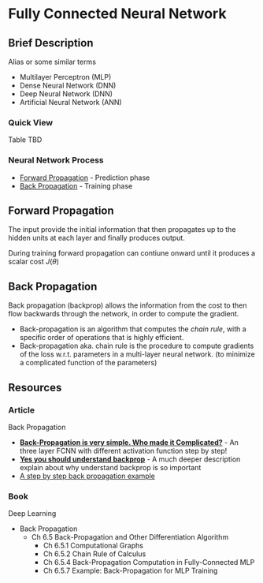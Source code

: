 # Fully Connected Neural Network

## Brief Description

Alias or some similar terms

* Multilayer Perceptron (MLP)
* Dense Neural Network (DNN)
* Deep Neural Network (DNN)
* Artificial Neural Network (ANN)

### Quick View

Table TBD

### Neural Network Process

* [Forward Propagation](#Forward-Propagation) - Prediction phase
* [Back Propagation](#Back-Propagation) - Training phase

## Forward Propagation

The input provide the initial information that then propagates up to the hidden units at each layer and finally produces output.

During training forward propagation can contiune onward until it produces a scalar cost $J(\theta)$

## Back Propagation

Back propagation (backprop) allows the information from the cost to then flow backwards through the network, in order to compute the gradient.

* Back-propagation is an algorithm that computes the *chain rule*, with a specific order of operations that is highly efficient.
* Back-propagation aka. chain rule is the procedure to compute gradients of the loss w.r.t. parameters in a multi-layer neural network. (to minimize a complicated function of the parameters)

## Resources

### Article

Back Propagation

* [**Back-Propagation is very simple. Who made it Complicated?**](https://medium.com/@14prakash/back-propagation-is-very-simple-who-made-it-complicated-97b794c97e5c) - An three layer FCNN with different activation function step by step!
* [**Yes you should understand backprop**](https://medium.com/@karpathy/yes-you-should-understand-backprop-e2f06eab496b) - A much deeper description explain about why understand backprop is so important
* [A step by step back propagation example](https://mattmazur.com/2015/03/17/a-step-by-step-backpropagation-example/)

### Book

Deep Learning

* Back Propagation
    * Ch 6.5 Back-Propagation and Other Differentiation Algorithm
        * Ch 6.5.1 Computational Graphs
        * Ch 6.5.2 Chain Rule of Calculus
        * Ch 6.5.4 Back-Propagation Computation in Fully-Connected MLP
        * Ch 6.5.7 Example: Back-Propagation for MLP Training
